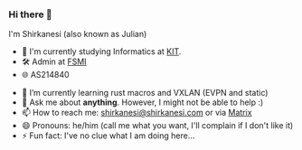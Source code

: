 ### Hi there 👋
I'm Shirkanesi (also known as Julian)

- 🔭 I'm currently studying Informatics at [KIT](https://cs.kit.edu/).
- 🛠️ Admin at [FSMI](https://fsmi.org/)
- 🌐 AS214840
<!-- This comment splits the list! --> 
- 🌱 I’m currently learning rust macros and VXLAN (EVPN and static)
- 💬 Ask me about **anything**. However, I might not be able to help :)
- 📫 How to reach me: shirkanesi@shirkanesi.com or via [Matrix](https://matrix.to/#/@shirkanesi:shirkanesi.com)
- 😄 Pronouns: he/him (call me what you want, I'll complain if I don't like it)
- ⚡ Fun fact: I've no clue what I am doing here...
